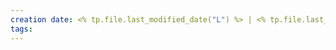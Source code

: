 ```yaml
---
creation date: <% tp.file.last_modified_date("L") %> | <% tp.file.last_modified_date("LT") %>
tags: 
---
```


